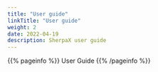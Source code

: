 ```yaml
---
title: "User guide"
linkTitle: "User guide"
weight: 2
date: 2022-04-19
description: SherpaX user guide
---
```


{{% pageinfo %}}
User Guide
{{% /pageinfo %}}

